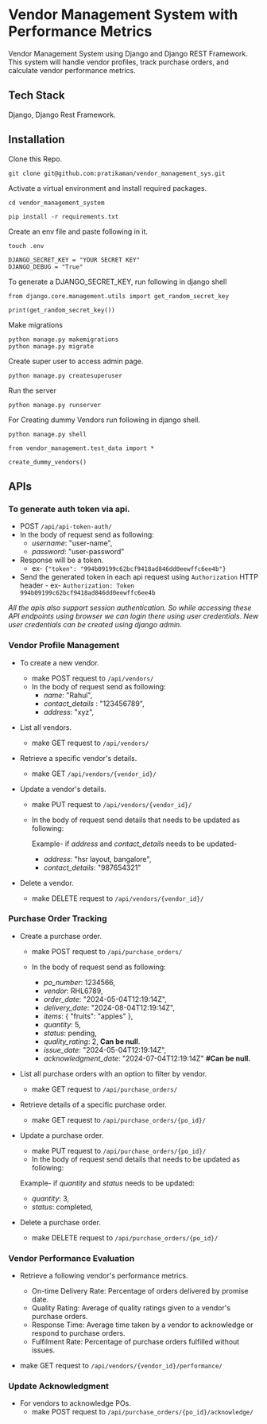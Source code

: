 ﻿
# Vendor Management System with Performance Metrics

Vendor Management System using Django and Django REST Framework. This system will handle vendor profiles, track purchase orders, and calculate vendor performance metrics.


## Tech Stack

 Django, Django Rest Framework.


## Installation

Clone this Repo.

```
git clone git@github.com:pratikaman/vendor_management_sys.git
```

Activate a virtual environment and install required packages.

```
cd vendor_management_system

pip install -r requirements.txt
```
    
Create an env file and paste following in it.
```
touch .env
```

```
DJANGO_SECRET_KEY = "YOUR SECRET KEY"
DJANGO_DEBUG = "True"
```
To generate a DJANGO_SECRET_KEY, run following in django shell

```
from django.core.management.utils import get_random_secret_key

print(get_random_secret_key())
```

Make migrations
```
python manage.py makemigrations
python manage.py migrate
```

Create super user to access admin page.
```
python manage.py createsuperuser
```

Run the server
```
python manage.py runserver
```

For Creating dummy Vendors run following in django shell.
```
python manage.py shell

from vendor_management.test_data import *

create_dummy_vendors()
```



## APIs


### To generate auth token via api. 
- POST `/api/api-token-auth/`
- In the body of request send as following:
	- *username*: "user-name",
	- *password*: "user-password"
- Response will be a token.
	- ex- `{"token": "994b09199c62bcf9418ad846dd0eewffc6ee4b"}`
- Send the generated token in each api request using `Authorization` HTTP header
		- ex- `Authorization: Token 994b09199c62bcf9418ad846dd0eewffc6ee4b`

*All the apis also support session authentication. 
So while accessing these API endpoints using browser we can login there using user credentials.
New user credentials can be created using django admin.*

### Vendor Profile Management

- To create a new vendor.
	- make POST request to `/api/vendors/` 
	- In the body of request send as following:
		- *name*: "Rahul",
	    - *contact_details* : "123456789",
        - *address*: "xyz",

- List all vendors.
	- make GET request to  `/api/vendors/`
- Retrieve a specific vendor's details.
	- make GET `/api/vendors/{vendor_id}/`
- Update a vendor's details.
	- make PUT request to `/api/vendors/{vendor_id}/`
	- In the body of request send details that needs to be updated as following:
		
		Example- if *address* and *contact_details* needs to be updated-
	    - *address*: "hsr layout, bangalore",
        - *contact_details*: "987654321"
        
- Delete a vendor.
	- make DELETE request to `/api/vendors/{vendor_id}/`

### Purchase Order Tracking

 - Create a purchase order.
	- make POST request to `/api/purchase_orders/`
	- In the body of request send as following:
			
		- *po_number*: 1234566,
		- *vendor*: RHL6789,
		- *order_date*: "2024-05-04T12:19:14Z",
		- *delivery_date*: "2024-08-04T12:19:14Z",
		- *items*: {
						   "fruits":  "apples"
					    },
		 - *quantity*: 5,
		 - *status*: pending,
		 - *quality_rating*: 2, **Can be null**.
		 - *issue_date*: "2024-05-04T12:19:14Z",
		 - *acknowledgment_date*: "2024-07-04T12:19:14Z" **#Can be null.**  
		

 - List all purchase orders with an option to filter by vendor.
	- make GET request to `/api/purchase_orders/`
 - Retrieve details of a specific purchase order.
	- make GET request to `/api/purchase_orders/{po_id}/`
 - Update a purchase order.
	- make PUT request to `/api/purchase_orders/{po_id}/`
	-  In the body of request send details that needs to be updated as following:

	Example- if *quantity* and *status* needs to be updated:
	
	- *quantity*: 3,
	- *status*: completed,

		    
- Delete a purchase order.
	- make DELETE request to `/api/purchase_orders/{po_id}/`

### Vendor Performance Evaluation

- Retrieve a following vendor's performance metrics.
	- On-time Delivery Rate: Percentage of orders delivered by promise date.
	- Quality Rating: Average of quality ratings given to a vendor's purchase orders.
	- Response Time: Average time taken by a vendor to acknowledge or respond to purchase orders.
	- Fulfilment Rate: Percentage of purchase orders fulfilled without issues.
	
- make GET request to `/api/vendors/{vendor_id}/performance/`

### Update Acknowledgment
- For vendors to acknowledge POs.
	- make POST request to `/api/purchase_orders/{po_id}/acknowledge/`


    
